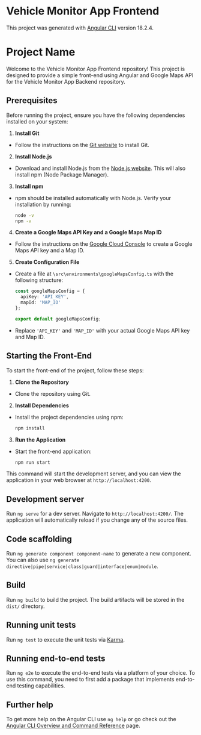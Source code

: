 # Vehicle Monitor App Frontend

This project was generated with [Angular CLI](https://github.com/angular/angular-cli) version 18.2.4.

# Project Name

Welcome to the Vehicle Monitor App Frontend repository! This project is designed to provide a simple front-end using Angular and Google Maps API for the Vehicle Monitor App Backend repository.

## Prerequisites

Before running the project, ensure you have the following dependencies installed on your system:

1. **Install Git**
  - Follow the instructions on the [Git website](https://git-scm.com/) to install Git.

2. **Install Node.js**
  - Download and install Node.js from the [Node.js website](https://nodejs.org/). This will also install npm (Node Package Manager).

3. **Install npm**
  - npm should be installed automatically with Node.js. Verify your installation by running:
    ```sh
    node -v
    npm -v
    ```

4. **Create a Google Maps API Key and a Google Maps Map ID**
  - Follow the instructions on the [Google Cloud Console](https://console.cloud.google.com/) to create a Google Maps API key and a Map ID.

5. **Create Configuration File**
  - Create a file at `\src\environments\googleMapsConfig.ts` with the following structure:
    ```typescript
    const googleMapsConfig = {
      apiKey: 'API_KEY',
      mapId: 'MAP_ID'
    };

    export default googleMapsConfig;
    ```
  - Replace `'API_KEY'` and `'MAP_ID'` with your actual Google Maps API key and Map ID.

## Starting the Front-End

To start the front-end of the project, follow these steps:

1. **Clone the Repository**
  - Clone the repository using Git.

2. **Install Dependencies**
  - Install the project dependencies using npm:
    ```sh
    npm install
    ```

3. **Run the Application**
  - Start the front-end application:
    ```sh
    npm run start
    ```

   This command will start the development server, and you can view the application in your web browser at `http://localhost:4200`.

## Development server

Run `ng serve` for a dev server. Navigate to `http://localhost:4200/`. The application will automatically reload if you change any of the source files.

## Code scaffolding

Run `ng generate component component-name` to generate a new component. You can also use `ng generate directive|pipe|service|class|guard|interface|enum|module`.

## Build

Run `ng build` to build the project. The build artifacts will be stored in the `dist/` directory.

## Running unit tests

Run `ng test` to execute the unit tests via [Karma](https://karma-runner.github.io).

## Running end-to-end tests

Run `ng e2e` to execute the end-to-end tests via a platform of your choice. To use this command, you need to first add a package that implements end-to-end testing capabilities.

## Further help

To get more help on the Angular CLI use `ng help` or go check out the [Angular CLI Overview and Command Reference](https://angular.dev/tools/cli) page.
